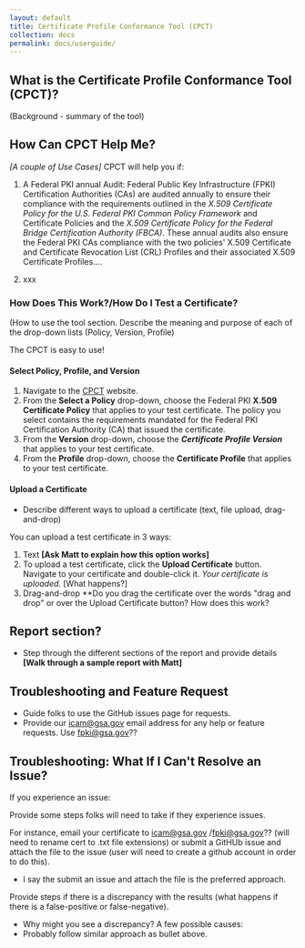 ```yaml
---
layout: default
title: Certificate Profile Conformance Tool (CPCT)
collection: docs
permalink: docs/userguide/
---
```


## What is the Certificate Profile Conformance Tool (CPCT)?
(Background - summary of the tool)

## How Can CPCT Help Me?

*[A couple of Use Cases]*
CPCT will help you if:

1. A Federal PKI annual Audit<!--from IDM-->:  Federal Public Key Infrastructure (FPKI) Certification Authorities (CAs) are audited annually to ensure their compliance with the requirements outlined in the _X.509 Certificate Policy for the U.S. Federal PKI Common Policy Framework_ and Certificate Policies and the _X.509 Certificate Policy for the Federal Bridge Certification Authority (FBCA)_. These annual audits also ensure the Federal PKI CAs compliance with the two policies' X.509 Certificate and Certificate Revocation List (CRL) Profiles and their associated X.509 Certificate Profiles....<!--Add more, edit-->

2. xxx

### How Does This Work?/How Do I Test a Certificate?
(How to use the tool section.  Describe the meaning and purpose of each of the drop-down lists (Policy, Version, Profile<!--NOTE - Version number applies to Profile, but because it follows "Policy," drop-down, it appear to apply to Policy. Suggest switching order of drop-downs so Version follows Profile.-->)

The CPCT is easy to use!  

#### Select Policy, Profile, and Version
1. Navigate to the [CPCT](https://cpct.app.cloud.gov/) website. <!--Will a login to CPCT be required once it is up and running?-->
2. From the **Select a Policy** drop-down, choose the Federal PKI **X.509 Certificate Policy** that applies to your test certificate. <!--Related to your certificate type?--> The policy you select contains the requirements mandated for the Federal PKI Certification Authority (CA) that issued the certificate.
3. From the **Version** drop-down, choose the **_Certificate Profile Version_** that applies to your test certificate.
4. From the **Profile** drop-down, choose the **Certificate Profile** that applies to your test certificate.

#### Upload a Certificate

* Describe different ways to upload a certificate (text, file upload, drag-and-drop)

You can upload a test certificate in 3 ways:

1. Text **[Ask Matt to explain how this option works]**
2. To upload a test certificate, click the **Upload Certificate** button. Navigate to your certificate and double-click it. _Your certificate is uploaded._ [What happens?]
3. Drag-and-drop **Do you drag the certificate over the words "drag and drop" or over the Upload Certificate button?  How does this work?

## Report section?

* Step through the different sections of the report and provide details **[Walk through a sample report with Matt]**
<!--Sample output doesn't look like the current Certificate Profile Worksheets. Research further.-->

## Troubleshooting and Feature Request

* Guide folks to use the GitHub issues page for requests.
* Provide our icam@gsa.gov email address for any help or feature requests.  Use fpki@gsa.gov??

## Troubleshooting:  What If I Can't Resolve an Issue?

If you experience an issue:  

Provide some steps folks will need to take if they experience issues. 

For instance, email your certificate to icam@gsa.gov /fpki@gsa.gov?? (will need to rename cert to .txt file extensions) or submit a GitHUb issue and attach the file to the issue (user will need to create a github account in order to do this).

* I say the submit an issue and attach the file is the preferred approach.

Provide steps if there is a discrepancy with the results (what happens if there is a false-positive or false-negative). 
* Why might you see a discrepancy?  A few possible causes:  
* Probably follow similar approach as bullet above.
